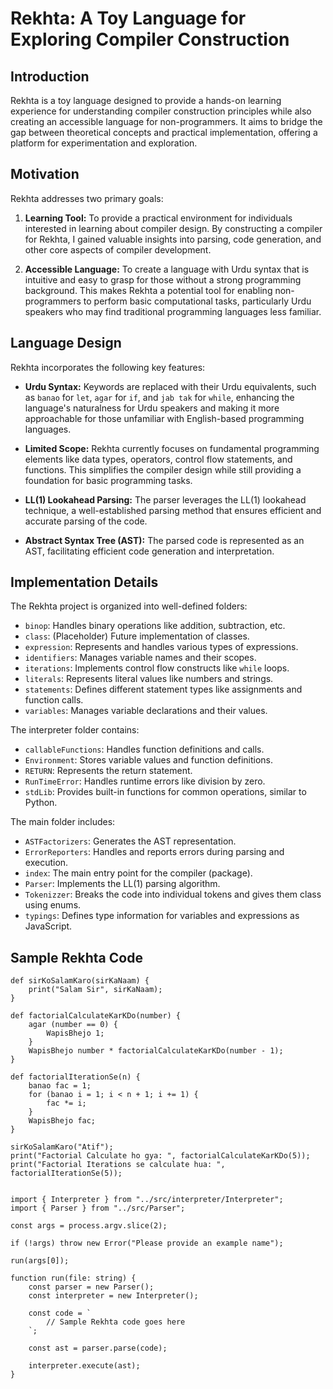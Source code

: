 # Rekhta: A Toy Language for Exploring Compiler Construction


## Introduction

Rekhta is a toy language designed to provide a hands-on learning experience for understanding compiler construction principles while also creating an accessible language for non-programmers. It aims to bridge the gap between theoretical concepts and practical implementation, offering a platform for experimentation and exploration.

## Motivation

Rekhta addresses two primary goals:

1. **Learning Tool:** To provide a practical environment for individuals interested in learning about compiler design. By constructing a compiler for Rekhta, I gained valuable insights into parsing, code generation, and other core aspects of compiler development.

2. **Accessible Language:** To create a language with Urdu syntax that is intuitive and easy to grasp for those without a strong programming background. This makes Rekhta a potential tool for enabling non-programmers to perform basic computational tasks, particularly Urdu speakers who may find traditional programming languages less familiar.

## Language Design

Rekhta incorporates the following key features:

- **Urdu Syntax:** Keywords are replaced with their Urdu equivalents, such as `banao` for `let`, `agar` for `if`, and `jab tak` for `while`, enhancing the language's naturalness for Urdu speakers and making it more approachable for those unfamiliar with English-based programming languages.

- **Limited Scope:** Rekhta currently focuses on fundamental programming elements like data types, operators, control flow statements, and functions. This simplifies the compiler design while still providing a foundation for basic programming tasks.

- **LL(1) Lookahead Parsing:** The parser leverages the LL(1) lookahead technique, a well-established parsing method that ensures efficient and accurate parsing of the code.

- **Abstract Syntax Tree (AST):** The parsed code is represented as an AST, facilitating efficient code generation and interpretation.

## Implementation Details

The Rekhta project is organized into well-defined folders:

- `binop`: Handles binary operations like addition, subtraction, etc.
- `class`: (Placeholder) Future implementation of classes.
- `expression`: Represents and handles various types of expressions.
- `identifiers`: Manages variable names and their scopes.
- `iterations`: Implements control flow constructs like `while` loops.
- `literals`: Represents literal values like numbers and strings.
- `statements`: Defines different statement types like assignments and function calls.
- `variables`: Manages variable declarations and their values.

The interpreter folder contains:

- `callableFunctions`: Handles function definitions and calls.
- `Environment`: Stores variable values and function definitions.
- `RETURN`: Represents the return statement.
- `RunTimeError`: Handles runtime errors like division by zero.
- `stdLib`: Provides built-in functions for common operations, similar to Python.

The main folder includes:

- `ASTFactorizers`: Generates the AST representation.
- `ErrorReporters`: Handles and reports errors during parsing and execution.
- `index`: The main entry point for the compiler (package).
- `Parser`: Implements the LL(1) parsing algorithm.
- `Tokenizzer`: Breaks the code into individual tokens and gives them class using enums.
- `typings`: Defines type information for variables and expressions as JavaScript.

## Sample Rekhta Code

```
def sirKoSalamKaro(sirKaNaam) {
    print("Salam Sir", sirKaNaam);
}

def factorialCalculateKarKDo(number) {
    agar (number == 0) {
        WapisBhejo 1;
    }
    WapisBhejo number * factorialCalculateKarKDo(number - 1);
}

def factorialIterationSe(n) {
    banao fac = 1;
    for (banao i = 1; i < n + 1; i += 1) {
        fac *= i;
    }
    WapisBhejo fac;
}

sirKoSalamKaro("Atif");
print("Factorial Calculate ho gya: ", factorialCalculateKarKDo(5));
print("Factorial Iterations se calculate hua: ", factorialIterationSe(5));

```
```

import { Interpreter } from "../src/interpreter/Interpreter";
import { Parser } from "../src/Parser";

const args = process.argv.slice(2);

if (!args) throw new Error("Please provide an example name");

run(args[0]);

function run(file: string) {
    const parser = new Parser();
    const interpreter = new Interpreter();

    const code = `
        // Sample Rekhta code goes here
    `;

    const ast = parser.parse(code);

    interpreter.execute(ast);
}
```
